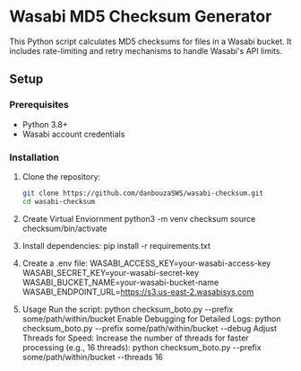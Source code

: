 # Wasabi MD5 Checksum Generator

This Python script calculates MD5 checksums for files in a Wasabi bucket. It includes rate-limiting and retry mechanisms to handle Wasabi's API limits.

## Setup

### Prerequisites

- Python 3.8+
- Wasabi account credentials

### Installation

1. Clone the repository:
   ```bash
   git clone https://github.com/danbouzaSWS/wasabi-checksum.git
   cd wasabi-checksum

2. Create Virtual Enviornment
    python3 -m venv checksum
    source checksum/bin/activate

3. Install dependencies:
    pip install -r requirements.txt

4. Create a .env file:
    WASABI_ACCESS_KEY=your-wasabi-access-key
    WASABI_SECRET_KEY=your-wasabi-secret-key
    WASABI_BUCKET_NAME=your-wasabi-bucket-name
    WASABI_ENDPOINT_URL=https://s3.us-east-2.wasabisys.com

5. Usage
Run the script:
    python checksum_boto.py --prefix some/path/within/bucket
Enable Debugging for Detailed Logs:
    python checksum_boto.py --prefix some/path/within/bucket --debug
Adjust Threads for Speed: Increase the number of threads for faster processing (e.g., 16 threads):
    python checksum_boto.py --prefix some/path/within/bucket --threads 16


